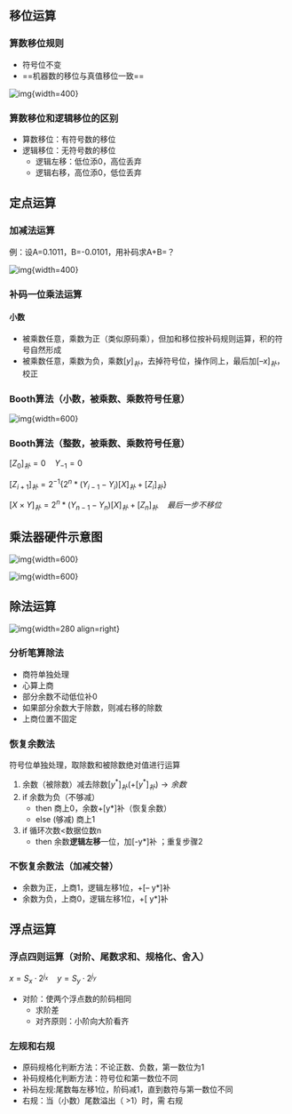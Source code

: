 ## 移位运算

### 算数移位规则

- 符号位不变
- ==机器数的移位与真值移位一致==

![img](https://github.com/DINOREXNB/DINOREXNB.github.io/blob/main/docs/images/jz3-1.png?raw=true){width=400}

### 算数移位和逻辑移位的区别

- 算数移位：有符号数的移位
- 逻辑移位：无符号数的移位
    - 逻辑左移：低位添0，高位丢弃
    - 逻辑右移，高位添0，低位丢弃

## 定点运算

### 加减法运算

例：设A=0.1011，B=-0.0101，用补码求A+B=？

![img](https://github.com/DINOREXNB/DINOREXNB.github.io/blob/main/docs/images/jz3-2.png?raw=true){width=400}

### 补码一位乘法运算

#### 小数

- 被乘数任意，乘数为正（类似原码乘），但加和移位按补码规则运算，积的符号自然形成
- 被乘数任意，乘数为负，乘数$[y]_补$，去掉符号位，操作同上，最后加$[–x]_补$，校正

### Booth算法（小数，被乘数、乘数符号任意）

![img](https://github.com/DINOREXNB/DINOREXNB.github.io/blob/main/docs/images/jz3-3.png?raw=true){width=600}

### Booth算法（整数，被乘数、乘数符号任意）

$[Z_0]_补=0\quad Y_{-1}=0$

$[Z_{i+1}]_补=2^{-1}\{2^n*(Y_{i-1}-Y_i)[X]_{补}+[Z_i]_补\}$

$[X\times Y]_{补}=2^n*(Y_{n-1}-Y_n)[X]_补+[Z_n]_补\quad 最后一步不移位$

## 乘法器硬件示意图

![img](https://github.com/DINOREXNB/DINOREXNB.github.io/blob/main/docs/images/jz3-4.png?raw=true){width=600}

![img](https://github.com/DINOREXNB/DINOREXNB.github.io/blob/main/docs/images/jz3-5.png?raw=true){width=600}

## 除法运算

![img](https://github.com/DINOREXNB/DINOREXNB.github.io/blob/main/docs/images/jz3-6.png?raw=true){width=280 align=right}

### 分析笔算除法

- 商符单独处理
- 心算上商
- 部分余数不动低位补0
- 如果部分余数大于除数，则减右移的除数
- 上商位置不固定

### 恢复余数法

符号位单独处理，取除数和被除数绝对值进行运算

1. 余数（被除数）减去除数$[y^*]_补(+[y^*]_补)\to 余数$
2. if 余数为负（不够减）
      - then 商上0，余数+[y*]补（恢复余数）
      - else (够减) 商上1
3. if 循环次数<数据位数n 
      - then 余数**逻辑左移**一位，加[-y*]补 ；重复步骤2

### 不恢复余数法（加减交替）

- 余数为正，上商1，逻辑左移1位，+[– y*]补
- 余数为负，上商0，逻辑左移1位，+[ y*]补

## 浮点运算

### 浮点四则运算（对阶、尾数求和、规格化、舍入）

$x=S_x\cdot 2^{j_x}\quad y=S_y\cdot 2^{j_y}$

- 对阶：使两个浮点数的阶码相同
    - 求阶差
    - 对齐原则：小阶向大阶看齐

### 左规和右规

- 原码规格化判断方法：不论正数、负数，第一数位为1
- 补码规格化判断方法：符号位和第一数位不同
- 补码左规:尾数每左移1位，阶码减1，直到数符与第一数位不同
- 右规：当（小数）尾数溢出（ >1）时，需 右规